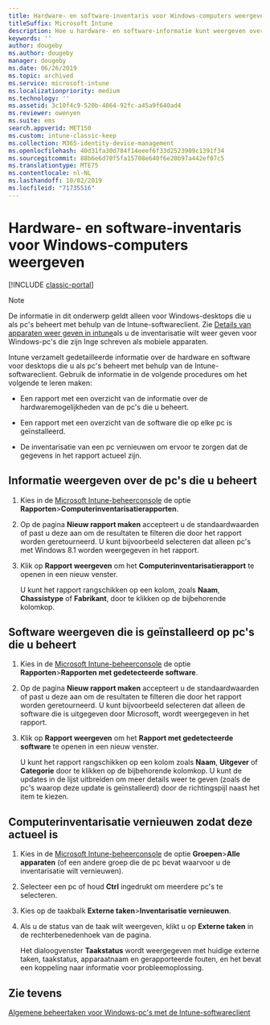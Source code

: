 ```yaml
---
title: Hardware- en software-inventaris voor Windows-computers weergeven
titleSuffix: Microsoft Intune
description: Hoe u hardware- en software-informatie kunt weergeven over Windows-desktops die u beheert als pc's met de Intune-softwareclient.
keywords: ''
author: dougeby
ms.author: dougeby
manager: dougeby
ms.date: 06/26/2019
ms.topic: archived
ms.service: microsoft-intune
ms.localizationpriority: medium
ms.technology: ''
ms.assetid: 3c10f4c9-520b-4864-92fc-a45a9f640ad4
ms.reviewer: owenyen
ms.suite: ems
search.appverid: MET150
ms.custom: intune-classic-keep
ms.collection: M365-identity-device-management
ms.openlocfilehash: 40d31fa30d784f14eeef6f33d2523909c1391f34
ms.sourcegitcommit: 88b6e6d70f5fa15708e640f6e20b97a442ef07c5
ms.translationtype: MTE75
ms.contentlocale: nl-NL
ms.lasthandoff: 10/02/2019
ms.locfileid: "71735516"
---
```

# <a name="view-hardware-and-software-inventory-for-windows-pcs"></a>Hardware- en software-inventaris voor Windows-computers weergeven

[!INCLUDE [classic-portal](../../intune-classic/includes/classic-portal.md)]

> [!NOTE]
> De informatie in dit onderwerp geldt alleen voor Windows-desktops die u als pc's beheert met behulp van de Intune-softwareclient. Zie [Details van apparaten weer geven in intune](../remote-actions/device-inventory.md)als u de inventarisatie wilt weer geven voor Windows-pc's die zijn Inge schreven als mobiele apparaten.

Intune verzamelt gedetailleerde informatie over de hardware en software voor desktops die u als pc's beheert met behulp van de Intune-softwareclient. Gebruik de informatie in de volgende procedures om het volgende te leren maken:

- Een rapport met een overzicht van de informatie over de hardwaremogelijkheden van de pc's die u beheert.

- Een rapport met een overzicht van de software die op elke pc is geïnstalleerd.

- De inventarisatie van een pc vernieuwen om ervoor te zorgen dat de gegevens in het rapport actueel zijn.

## <a name="to-display-information-about-pcs-you-manage"></a>Informatie weergeven over de pc's die u beheert

1. Kies in de [Microsoft Intune-beheerconsole](https://manage.microsoft.com/) de optie **Rapporten**&gt;**Computerinventarisatierapporten**.

2. Op de pagina **Nieuw rapport maken** accepteert u de standaardwaarden of past u deze aan om de resultaten te filteren die door het rapport worden geretourneerd. U kunt bijvoorbeeld selecteren dat alleen pc's met Windows 8.1 worden weergegeven in het rapport.

3. Klik op **Rapport weergeven** om het **Computerinventarisatierapport** te openen in een nieuw venster.

    U kunt het rapport rangschikken op een kolom, zoals **Naam**, **Chassistype** of **Fabrikant**, door te klikken op de bijbehorende kolomkop.

## <a name="to-display-software-installed-on-pcs-you-manage"></a>Software weergeven die is geïnstalleerd op pc's die u beheert

1. Kies in de [Microsoft Intune-beheerconsole](https://manage.microsoft.com/) de optie **Rapporten**&gt;**Rapporten met gedetecteerde software**.

2. Op de pagina **Nieuw rapport maken** accepteert u de standaardwaarden of past u deze aan om de resultaten te filteren die door het rapport worden geretourneerd. U kunt bijvoorbeeld selecteren dat alleen de software die is uitgegeven door Microsoft, wordt weergegeven in het rapport.

3. Klik op **Rapport weergeven** om het **Rapport met gedetecteerde software** te openen in een nieuw venster.

    U kunt het rapport rangschikken op een kolom zoals **Naam**, **Uitgever** of **Categorie** door te klikken op de bijbehorende kolomkop. U kunt de updates in de lijst uitbreiden om meer details weer te geven (zoals de pc's waarop deze update is geïnstalleerd) door de richtingspijl naast het item te kiezen.

## <a name="to-refresh-computer-inventory-to-ensure-it-is-current"></a>Computerinventarisatie vernieuwen zodat deze actueel is

1. Kies in de [Microsoft Intune-beheerconsole](https://manage.microsoft.com/) de optie **Groepen**&gt;**Alle apparaten** (of een andere groep die de pc bevat waarvoor u de inventarisatie wilt vernieuwen).

2. Selecteer een pc of houd **Ctrl** ingedrukt om meerdere pc's te selecteren.

3. Kies op de taakbalk **Externe taken**&gt;**Inventarisatie vernieuwen**.

4. Als u de status van de taak wilt weergeven, klikt u op **Externe taken** in de rechterbenedenhoek van de pagina.

    Het dialoogvenster **Taakstatus** wordt weergegeven met huidige externe taken, taakstatus, apparaatnaam en gerapporteerde fouten, en het bevat een koppeling naar informatie voor probleemoplossing.

## <a name="see-also"></a>Zie tevens

[Algemene beheertaken voor Windows-pc's met de Intune-softwareclient](common-windows-pc-management-tasks-with-the-microsoft-intune-computer-client.md)

